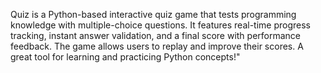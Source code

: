 Quiz is a Python-based interactive quiz game that tests programming knowledge with multiple-choice questions. It features real-time progress tracking, instant answer validation, and a final score with performance feedback. The game allows users to replay and improve their scores. A great tool for learning and practicing Python concepts!"
